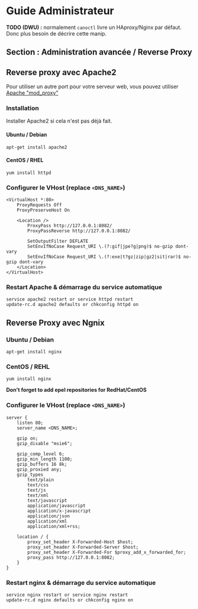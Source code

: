 # Guide Administrateur

**TODO (DWU) :** normalement `canoctl` livre un HAproxy/Nginx par défaut. Donc plus besoin de décrire cette manip.

## Section : Administration avancée / Reverse Proxy

## Reverse proxy avec Apache2

Pour utiliser un autre port pour votre serveur web, vous pouvez utiliser [Apache "mod_proxy"](https://httpd.apache.org/docs/2.4/fr/mod/mod_proxy.html)

### Installation

Installer Apache2 si cela n'est pas déjà fait.

#### Ubuntu / Debian
```
apt-get install apache2
```

#### CentOS / RHEL
```
yum install httpd
```

### Configurer le VHost (replace ``<DNS_NAME>``)

```
<VirtualHost *:80>
    ProxyRequests Off
    ProxyPreserveHost On

    <Location />
        ProxyPass http://127.0.0.1:8082/
        ProxyPassReverse http://127.0.0.1:8082/
    
        SetOutputFilter DEFLATE
        SetEnvIfNoCase Request_URI \.(?:gif|jpe?g|png)$ no-gzip dont-vary
        SetEnvIfNoCase Request_URI \.(?:exe|t?gz|zip|gz2|sit|rar)$ no-gzip dont-vary
    </Location>
</VirtualHost>
```


### Restart Apache & démarrage du service automatique

```
service apache2 restart or service httpd restart
update-rc.d apache2 defaults or chkconfig httpd on 
```

## Reverse Proxy avec Ngnix

### Ubuntu / Debian
```
apt-get install nginx
``` 

### CentOS / REHL 
```
yum install nginx
```

**Don't forget to add epel repositories for RedHat/CentOS**

### Configurer le VHost (replace ``<DNS_NAME>``)

```
server {
	listen 80;
	server_name <DNS_NAME>;

	gzip on;
	gzip_disable "msie6";
	
	gzip_comp_level 6;
	gzip_min_length 1100;
	gzip_buffers 16 8k;
	gzip_proxied any;
	gzip_types
	    text/plain
	    text/css
	    text/js
	    text/xml
	    text/javascript
	    application/javascript
	    application/x-javascript
	    application/json
	    application/xml
	    application/xml+rss;

	location / {
		proxy_set_header X-Forwarded-Host $host;
		proxy_set_header X-Forwarded-Server $host;
		proxy_set_header X-Forwarded-For $proxy_add_x_forwarded_for;
		proxy_pass http://127.0.0.1:8082;    
	}	
}
```

### Restart nginx & démarrage du service automatique

```
service nginx restart or service nginx restart
update-rc.d nginx defaults or chkconfig nginx on 
```
